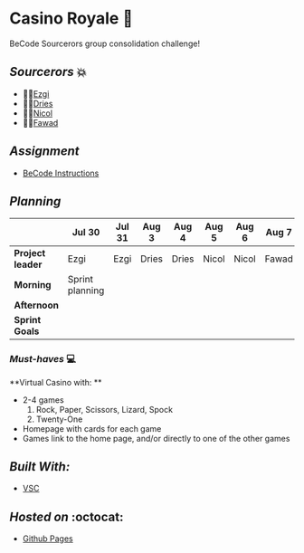 # **Casino Royale** :8ball:
BeCode Sourcerors group consolidation challenge!

## *Sourcerors* :collision:
 * :woman_technologist:[Ezgi](https://github.com/ezgihendrickx)
 * :man_technologist:[Dries](https://github.com/DriesDD)
 * :woman_technologist:[Nicol](https://github.com/NicolSaha)
 * :man_technologist:[Fawad](https://github.com/fawadrafique)

## *Assignment*
- [BeCode Instructions](https://github.com/becodeorg/gnt-yu-3-21/tree/master/2.The-Hill/3.Casino-Royale)

## *Planning*

| | Jul 30 | Jul 31 | Aug 3 | Aug 4 | Aug 5 | Aug 6 | Aug 7 | Aug 10 
|----------- | ------------- | ------------- | -------------| -------------| -------------| -------------| -------------|-------------|
**Project leader**| Ezgi | Ezgi | Dries | Dries | Nicol | Nicol | Fawad | Fawad
**Morning** | Sprint planning
**Afternoon**|
**Sprint Goals**|

### *Must-haves* :computer:
**Virtual Casino with: **
- 2-4 games
  1. Rock, Paper, Scissors, Lizard, Spock
  2. Twenty-One
- Homepage with cards for each game
- Games link to the home page, and/or directly to one of the other games

## *Built With:*
- [VSC](https://code.visualstudio.com/)

## *Hosted on* :octocat:
- [Github Pages](https://driesdd.github.io/CasinoRoyale/)
